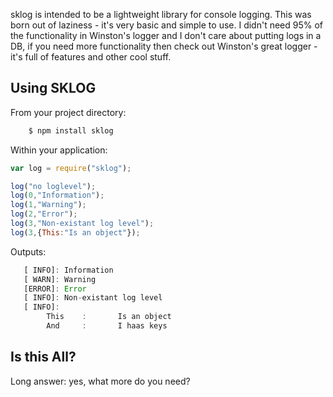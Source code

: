 sklog is intended to be a lightweight library for console logging.  This was born out of laziness - it's very basic and simple to use.  I didn't need 95% of the functionality in Winston's logger and I don't care about putting logs in a DB, if you need more functionality then check out Winston's great logger - it's full of features and other cool stuff.

Using SKLOG
-----------

From your project directory:
```bash
    $ npm install sklog
```

Within your application:
```javascript
var log = require("sklog");

log("no loglevel");
log(0,"Information");
log(1,"Warning");
log(2,"Error");
log(3,"Non-existant log level");
log(3,{This:"Is an object"});
```

Outputs:
```javascript
   [ INFO]: Information
   [ WARN]: Warning
   [ERROR]: Error
   [ INFO]: Non-existant log level
   [ INFO]:
        This    :       Is an object
        And     :       I haas keys
```

Is this All?
------------
Long answer: yes, what more do you need?


